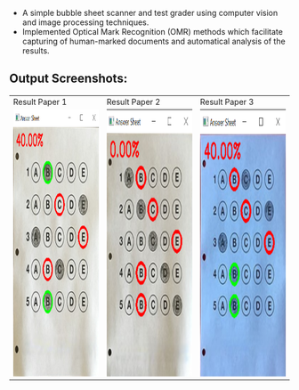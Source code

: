 * A simple bubble sheet scanner and test grader using computer vision and image processing techniques.
* Implemented Optical Mark Recognition (OMR) methods which facilitate capturing of human-marked 
documents and automatical analysis of the results.

## Output Screenshots:

<table>
  <tr>
    <td>Result Paper 1</td>
     <td>Result Paper 2</td>
     <td>Result Paper 3</td>
  </tr>
  <tr>
    <td><img src="img/result_01.png" width=280 height=480></td>
    <td><img src="img/result_02.png" width=280 height=480></td>
    <td><img src="img/result_03.png" width=280 height=480></td>
  </tr>
 </table>
 
